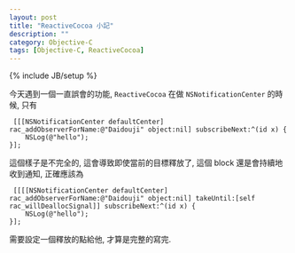 ```yaml
---
layout: post
title: "ReactiveCocoa 小記"
description: ""
category: Objective-C
tags: [Objective-C, ReactiveCocoa]
---
```

{% include JB/setup %}

今天遇到一個一直誤會的功能, `ReactiveCocoa` 在做 `NSNotificationCenter` 的時候, 只有

     [[[NSNotificationCenter defaultCenter] rac_addObserverForName:@"Daidouji" object:nil] subscribeNext:^(id x) {
        NSLog(@"hello");
    }];
    
這個樣子是不完全的, 這會導致即使當前的目標釋放了, 這個 block 還是會持續地收到通知, 正確應該為

     [[[[NSNotificationCenter defaultCenter] rac_addObserverForName:@"Daidouji" object:nil] takeUntil:[self rac_willDeallocSignal]] subscribeNext:^(id x) {
        NSLog(@"hello");
    }];
    
需要設定一個釋放的點給他, 才算是完整的寫完.